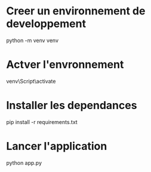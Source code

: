 # Creer un environnement de developpement
python -m venv venv

# Actver l'envronnement
venv\Script\activate

# Installer les dependances
pip install -r requirements.txt

# Lancer l'application
python app.py